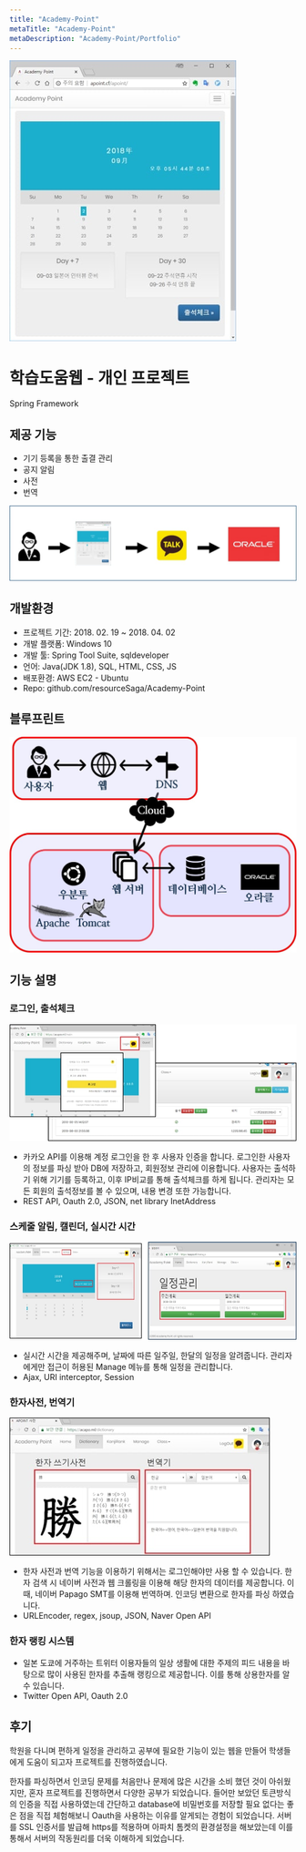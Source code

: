```yaml
---
title: "Academy-Point"
metaTitle: "Academy-Point"
metaDescription: "Academy-Point/Portfolio"
---
```

![Academy-Point%2032393cd075ab4ef2b393b5ef7ba443df/6.jpg](./Academy-Point/6.jpg)

# 학습도움웹 - 개인 프로젝트

Spring Framework

## 제공 기능

- 기기 등록을 통한 출결 관리
- 공지 알림
- 사전
- 번역

![Academy-Point%2032393cd075ab4ef2b393b5ef7ba443df/7.jpg](./Academy-Point/7.jpg)

## 개발환경

- 프로젝트 기간: 2018. 02. 19 ~ 2018. 04. 02
- 개발 플랫폼: Windows 10
- 개발 툴: Spring Tool Suite, sqldeveloper
- 언어: Java(JDK 1.8), SQL, HTML, CSS, JS
- 배포환경: AWS EC2 - Ubuntu
- Repo: github.com/resourceSaga/Academy-Point

## 블루프린트

![Academy-Point%2032393cd075ab4ef2b393b5ef7ba443df/8.jpg](./Academy-Point/8.jpg)

## 기능 설명

### 로그인, 출석체크

![Academy-Point%2032393cd075ab4ef2b393b5ef7ba443df/9.jpg](./Academy-Point/9.jpg)

- 카카오 API를 이용해 계정 로그인을 한 후 사용자 인증을 합니다. 로그인한 사용자의 정보를 파싱 받아 DB에 저장하고, 회원정보 관리에 이용합니다.
사용자는 출석하기 위해 기기를 등록하고, 이후 IP비교를 통해 출석체크를 하게 됩니다. 관리자는 모든 회원의 출석정보를 볼 수 있으며, 내용 변경 또한 가능합니다.
- REST API, Oauth 2.0, JSON, net library InetAddress

### 스케줄 알림, 캘린더, 실시간 시간

![Academy-Point%2032393cd075ab4ef2b393b5ef7ba443df/10.jpg](./Academy-Point/10.jpg)

- 실시간 시간을 제공해주며, 날짜에 따른 일주일, 한달의 일정을 알려줍니다. 관리자에게만 접근이 허용된 Manage 메뉴를 통해 일정을 관리합니다.
- Ajax, URI interceptor, Session

### 한자사전, 번역기

![Academy-Point%2032393cd075ab4ef2b393b5ef7ba443df/11.jpg](./Academy-Point/11.jpg)

- 한자 사전과 번역 기능을 이용하기 위해서는 로그인해야만 사용 할 수 있습니다. 한자 검색 시 네이버 사전과 웹 크롤링을 이용해 해당 한자의 데이터를 제공합니다. 이때, 네이버 Papago SMT를 이용해 번역하며. 인코딩 변환으로 한자를 파싱 하였습니다.
- URLEncoder, regex, jsoup, JSON, Naver Open API

### 한자 랭킹 시스템

- 일본 도쿄에 거주하는 트위터 이용자들의 일상 생활에 대한 주제의 피드 내용을 바탕으로 많이 사용된 한자를 추출해 랭킹으로 제공합니다. 이를 통해 상용한자를 알 수 있습니다.
- Twitter Open API, Oauth 2.0

## 후기

학원을 다니며 편하게 일정을 관리하고 공부에 필요한 기능이 있는 웹을 만들어 학생들에게 도움이 되고자 프로젝트를 진행하였습니다.

한자를 파싱하면서 인코딩 문제를 처음만나 문제에 많은 시간을 소비 했던 것이 아쉬웠지만, 혼자 프로젝트를 진행하면서 다양한 공부가 되었습니다.
들어만 보았던 토큰방식의 인증을 직접 사용하였는데 간단하고 database에 비밀번호를 저장할 필요 없다는 좋은 점을 직접 체험해보니 Oauth을 사용하는 이유를 알게되는 경험이 되었습니다. 서버를 SSL 인증서를 발급해 https를 적용하며 아파치 톰켓의 환경설정을 해보았는데 이를 통해서 서버의 작동원리를 더욱 이해하게 되었습니다.
